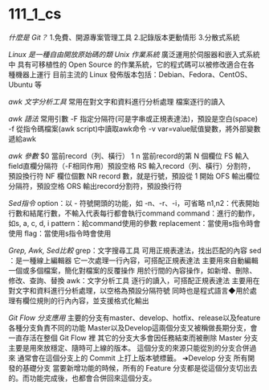 # 111_1_cs
*什麼是 Git？*
1.免費、開源專案管理工具
2.記錄版本更動情形
3.分散式系統

*Linux 是一種自由開放原始碼的類 Unix 作業系統*
廣泛運用於伺服器和嵌入式系統中
具有可移植性的 Open Source 的作業系統，它的程式碼可以被修改適合在各種機器上運行
目前主流的 Linux 發佈版本包括：Debian、Fedora、CentOS、Ubuntu 等

*awk 文字分析工具*
常用在對文字和資料進行分析處理
檔案逐行的讀入

*awk 語法*
常用引數
-F 指定分隔符(可是字串或正規表達法)，預設是空白(space)
-f 從指令碼檔案(awk script)中讀取awk命令
-v var=value賦值變數，將外部變數遞給awk

*awk 參數*
$0       當前record（列、橫行）
$1~$n   當前record的第 N 個欄位
FS       輸入field直欄分隔符（-F相同作用）預設空格
RS      輸入record（列、橫行）分割符，預設換行符
NF       欄位個數
NR      record 數，就是行號，預設從 1 開始
OFS    輸出欄位分隔符，預設空格
ORS     輸出record分割符，預設換行符

*Sed指令*
option：以 - 符號開頭的功能，如 -n、-r、-i，可省略
n1,n2：代表開始行數和結尾行數，不輸入代表每行都會執行command
command：進行的動作，如s, a, c, d, i
pattern：給command使用的參數
replacement：當使用s指令時會使用
flag：當使用s指令時會使用

*Grep, Awk, Sed比較*
grep：文字搜尋工具
可用正規表達法，找出匹配的內容
sed ：是一種線上編輯器
它一次處理一行內容，可搭配正規表達法
主要用來自動編輯一個或多個檔案，簡化對檔案的反覆操作
用於行間的內容操作，如新增、刪除、修改、查詢、替換
awk：文字分析工具
逐行的讀入，可搭配正規表達法
主要用在對文字和資料進行分析處理，以空格為預設分隔符號
同時也是程式語言◆用於處理有欄位規則的行內內容，並支援格式化輸出

*Git Flow 分支應用*
主要的分支有master、develop、hotfix、release以及feature
各種分支負責不同的功能
Master以及Develop這兩個分支又被稱做長期分支，會一直存活在整個 Git Flow 裡
其它的分支大多會因任務結束而被刪除
Master 分支
主要是用來放穩定、隨時可上線的版本。
這個分支的來源只能從別的分支合併過來
通常會在這個分支上的 Commit 上打上版本號標籤。
➔Develop 分支
所有開發的基礎分支
當要新增功能的時候，所有的 Feature 分支都是從這個分支切出去的。而功能完成後，也都會合併回來這個分支。
